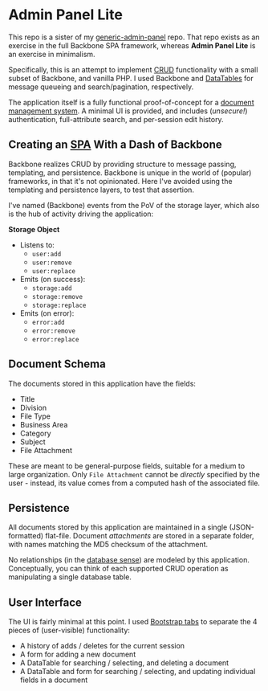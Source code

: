 # Admin Panel Lite

This repo is a sister of my [generic-admin-panel](https://github.com/davemn/generic-admin-panel) repo.
That repo exists as an exercise in the full Backbone SPA framework, whereas **Admin Panel Lite** is an exercise in minimalism.

Specifically, this is an attempt to implement [CRUD](https://en.wikipedia.org/wiki/Create,_read,_update_and_delete) functionality with a small subset of Backbone, and vanilla PHP.
I used Backbone and [DataTables](https://www.datatables.net/) for message queueing and search/pagination, respectively.

The application itself is a fully functional proof-of-concept for a [document management system](https://en.wikipedia.org/wiki/Document_management_system).
A minimal UI is provided, and includes (*unsecure!*) authentication, full-attribute search, and per-session edit history.

## Creating an [SPA](https://en.wikipedia.org/wiki/Single-page_application) With a Dash of Backbone

Backbone realizes CRUD by providing structure to message passing, templating, and persistence.
Backbone is unique in the world of (popular) frameworks, in that it's not opinionated.
Here I've avoided using the templating and persistence layers, to test that assertion.

I've named (Backbone) events from the PoV of the storage layer, which also is the hub of activity driving the application:

**Storage Object**

* Listens to:
  * `user:add`
  * `user:remove`
  * `user:replace`
* Emits (on success):
  * `storage:add`
  * `storage:remove`
  * `storage:replace`
* Emits (on error):
  * `error:add`
  * `error:remove`
  * `error:replace`
  
## Document Schema

The documents stored in this application have the fields:

* Title
* Division
* File Type
* Business Area
* Category
* Subject
* File Attachment

These are meant to be general-purpose fields, suitable for a medium to large organization.
Only `File Attachment` cannot be *directly* specified by the user - instead, its value comes from a computed hash of the associated file.
  
## Persistence

All documents stored by this application are maintained in a single (JSON-formatted) flat-file.
Document *attachments* are stored in a separate folder, with names matching the MD5 checksum of the attachment.

No relationships (in the [database sense](https://en.wikipedia.org/wiki/Relational_model)) are modeled by this application.
Conceptually, you can think of each supported CRUD operation as manipulating a single database table.
  
## User Interface

The UI is fairly minimal at this point.
I used [Bootstrap tabs](http://getbootstrap.com/components/#nav-tabs) to separate the 4 pieces of (user-visible) functionality:

* A history of adds / deletes for the current session
* A form for adding a new document
* A DataTable for searching / selecting, and deleting a document
* A DataTable and form for searching / selecting, and updating individual fields in a document

